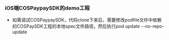 ### iOS端COSPaypaySDK的demo工程
- 如需调试COSPaypaySDK，代码clone下来后，需要修改podfile文件中依赖的COSPaySDK工程的本地spec文件路径，然后执行pod update --no-repo-update